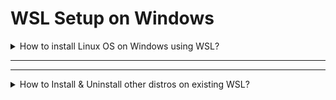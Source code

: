 # WSL Setup on Windows

<details>
<summary>How to install Linux OS on Windows using WSL?</summary>

# TBD

</details>

---
---


<details>
<summary>How to Install & Uninstall other distros on existing WSL?</summary>

- Listdown all the available distros on WSL

````shell

    # open terminal
    wsl -l -o  # -l=list -o=online
````

### Install:

![wsl_list_all_distros](./images/wsl_list_all_distros_online.png)

- Install Debian Distro

![alt text](./images/debian_install.png)

- Now check what all the distros installed on your WSL using `wsl -l`

![alt text](./images/wsl_list_all_distros_localhost.png)

- from GUI: if you go to file explorer you can see Linux displayed next to ``This PC`` if you click on it you can see what all the Linux distros you have installed on WSL

![alt text](./images/wsl_list_all_distros_localhost_gui.png)

- from start Menu: if you click on start menu and search for Debian it will be visible

![alt text](./images/debian_from_start_menu.png)

- How to open Debian?
  
- **GUI:** Go to Start Menu search for Debian and click on open

![alt text](./images/launch_debian_from_start_menu.png)



- **Terminal:** Go to Terminal use command `wsl -d debian`  
  
![launch_debian_from_terminal](./images/launch_debian_from_terminal.png)

- to logout type exit

---

### Uninstall:

- Open Terminal and run `wsl --list --verbose` to find the exact distribution name. 
- Then, use ``wsl --unregister <DistributionName>`` to remove the Debian instance

![uninstall_debian_1](./images/uninstall_debian_1.png)

- If you go to File Explorer Debian will be removed
  
![uninstall_debian_2](./images/uninstall_debian_2.png)


- Windows-10 Users Finally, from GUI go to ``Settings > Apps > Apps & features``, find "Debian" in the list, and click Uninstall to remove the application.


</details>